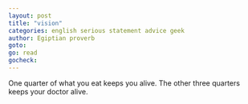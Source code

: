 ```yaml
---
layout: post
title: "vision"
categories: english serious statement advice geek
author: Egiptian proverb
goto:
go: read
gocheck:
---
```

One quarter of what you eat keeps you alive. The other three quarters keeps your doctor alive.
